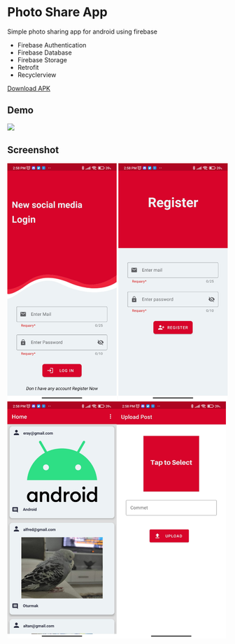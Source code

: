 # Photo Share App

Simple photo sharing app for android using firebase

- Firebase Authentication
- Firebase Database
- Firebase Storage
- Retrofit 
- Recyclerview




[Download APK](https://drive.google.com/file/d/1bPbY14rFop3TDcqQC-XqWXlm5X6QDSIQ/view?usp=sharing)


## Demo

![](https://github.com/eraybulut/Social-Media-App/blob/1b5979f440199098fb6e94e892a12add5f9600ab/media/demo.gif)

## Screenshot


<img src="media/login.jpeg" width="250" > <img src="media/register.jpeg" width="250" > <img src="media/feed.jpeg" width="250" ><img src="media/uploadpost.jpeg" width="250" >
